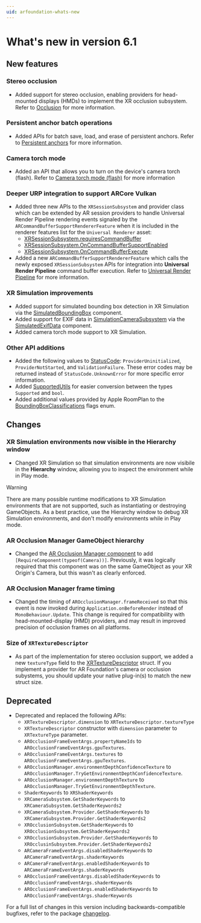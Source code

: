 ```yaml
---
uid: arfoundation-whats-new
---
```

# What's new in version 6.1

## New features

### Stereo occlusion

- Added support for stereo occlusion, enabling providers for head-mounted displays (HMDs) to implement the XR occlusion subsystem. Refer to [Occlusion](xref:arfoundation-occlusion) for more information.

### Persistent anchor batch operations

- Added APIs for batch save, load, and erase of persistent anchors. Refer to [Persistent anchors](xref:arfoundation-anchors-persistent) for more information.

### Camera torch mode

- Added an API that allows you to turn on the device's camera torch (flash). Refer to [Camera torch mode (flash)](xref:arfoundation-camera-torch-mode) for more information

### Deeper URP integration to support ARCore Vulkan

- Added three new APIs to the `XRSessionSubsystem` and provider class which can be extended by AR session providers to handle Universal Render Pipeline rendering events signaled by the `ARCommandBufferSupportRendererFeature` when it is included in the renderer features list for the `Universal Renderer` asset:
  - [XRSessionSubsystem.requiresCommandBuffer](xref:UnityEngine.XR.ARSubsystems.XRSessionSubsystem.requiresCommandBuffer*)
  - [XRSessionSubsystem.OnCommandBufferSupportEnabled](xref:UnityEngine.XR.ARSubsystems.XRSessionSubsystem.OnCommandBufferSupportEnabled*)
  - [XRSessionSubsystem.OnCommandBufferExecute](xref:UnityEngine.XR.ARSubsystems.XRSessionSubsystem.OnCommandBufferExecute*)
- Added a new `ARCommandBufferSupportRendererFeature` which calls the newly exposed `XRSessionSubsystem` APIs for integration into **Universal Render Pipeline** command buffer execution.  Refer to [Universal Render Pipeline](xref:arfoundation-universal-render-pipeline) for more information.

### XR Simulation improvements

- Added support for simulated bounding box detection in XR Simulation via the [SimulatedBoundingBox](xref:UnityEngine.XR.Simulation.SimulatedBoundingBox) component.
- Added support for EXIF data in [SimulationCameraSubsystem](xref:UnityEngine.XR.Simulation.SimulationCameraSubsystem) via the [SimulatedExifData](xref:UnityEngine.XR.Simulation.SimulatedExifData) component.
- Added camera torch mode support to XR Simulation.

### Other API additions

- Added the following values to [StatusCode](xref:UnityEngine.XR.ARSubsystems.XRResultStatus.StatusCode): `ProviderUninitialized`, `ProviderNotStarted`, and `ValidationFailure`. These error codes may be returned instead of `StatusCode.UnknownError` for more specific error information.
- Added [SupportedUtils](xref:UnityEngine.XR.ARSubsystems.SupportedUtils) for easier conversion between the types `Supported` and `bool`.
- Added additional values provided by Apple RoomPlan to the [BoundingBoxClassifications](xref:UnityEngine.XR.ARSubsystems.BoundingBoxClassifications) flags enum.

## Changes

### XR Simulation environments now visible in the Hierarchy window

- Changed XR Simulation so that simulation environments are now visibile in the **Hierarchy** window, allowing you to inspect the environment while in Play mode.

> [!WARNING]
> There are many possible runtime modifications to XR Simulation environments that are not supported, such as instantiating or destroying GameObjects. As a best practice, use the Hierarchy window to debug XR Simulation environments, and don't modify environments while in Play mode.

### AR Occlusion Manager GameObject hierarchy

- Changed the [AR Occlusion Manager component](xref:arfoundation-occlusion-manager) to add `[RequireComponent(typeof(Camera))]`. Previously, it was logically required that this component was on the same GameObject as your XR Origin's Camera, but this wasn't as clearly enforced.

### AR Occlusion Manager frame timing

- Changed the timing of `AROcclusionManager.frameReceived` so that this event is now invoked during `Application.onBeforeRender` instead of `MonoBehaviour.Update`. This change is required for compatibility with head-mounted-display (HMD) providers, and may result in improved precision of occlusion frames on all platforms.

### Size of `XRTextureDescriptor`

- As part of the implementation for stereo occlusion support, we added a new `textureType` field to the [XRTextureDescriptor](xref:UnityEngine.XR.ARSubsystems.XRTextureDescriptor) struct. If you implement a provider for AR Foundation's camera or occlusion subystems, you should update your native plug-in(s) to match the new struct size.

## Deprecated

- Deprecated and replaced the following APIs:
  - `XRTextureDescriptor.dimension` to `XRTextureDescriptor.textureType`
  - `XRTextureDescriptor` constructor with `dimension` parameter to `XRTextureType` parameter.
  - `AROcclusionFrameEventArgs.propertyNameIds` to `AROcclusionFrameEventArgs.gpuTextures`.
  - `AROcclusionFrameEventArgs.textures` to `AROcclusionFrameEventArgs.gpuTextures`.
  - `AROcclusionManager.environmentDepthConfidenceTexture` to `AROcclusionManager.TryGetEnvironmentDepthConfidenceTexture`.
  - `AROcclusionManager.environmentDepthTexture` to `AROcclusionManager.TryGetEnvironmentDepthTexture`.
  - `ShaderKeywords` to `XRShaderKeywords`
  - `XRCameraSubsystem.GetShaderKeywords` to `XRCameraSubsystem.GetShaderKeywords2`
  - `XRCameraSubsystem.Provider.GetShaderKeywords` to `XRCameraSubsystem.Provider.GetShaderKeywords2`
  - `XROcclusionSubsystem.GetShaderKeywords` to `XROcclusionSubsystem.GetShaderKeywords2`
  - `XROcclusionSubsystem.Provider.GetShaderKeywords` to `XROcclusinSubsystem.Provider.GetShaderKeywords2`
  - `ARCameraFrameEventArgs.disabledShaderKeywords` to `ARCameraFrameEventArgs.shaderKeywords`
  - `ARCameraFrameEventArgs.enabledShaderKeywords` to `ARCameraFrameEventArgs.shaderKeywords`
  - `AROcclusionFrameEventArgs.disabledShaderKeywords` to `AROcclusionFrameEventArgs.shaderKeywords`
  - `AROcclusionFrameEventArgs.enabledShaderKeywords` to `AROcclusionFrameEventArgs.shaderKeywords`

For a full list of changes in this version including backwards-compatible bugfixes, refer to the package [changelog](xref:arfoundation-changelog).
